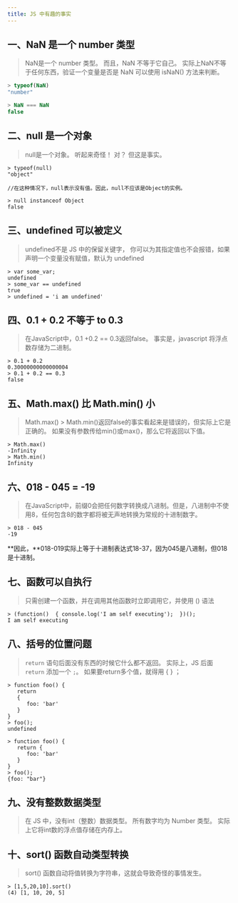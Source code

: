 ```yaml
---
title: JS 中有趣的事实
---
```


## 一、NaN 是一个 number 类型

>NaN是一个 number 类型。 而且，NaN 不等于它自己。 实际上NaN不等于任何东西，验证一个变量是否是 NaN 可以使用 isNaN() 方法来判断。

```js
> typeof(NaN)
"number"

> NaN === NaN
false
```

## 二、null 是一个对象

>null是一个对象。 听起来奇怪！ 对？ 但这是事实。

```js?linenums
> typeof(null)
"object"

//在这种情况下，null表示没有值。因此，null不应该是Object的实例。

> null instanceof Object
false    
```

## 三、undefined 可以被定义

>undefined不是 JS 中的保留关键字， 你可以为其指定值也不会报错，如果声明一个变量没有赋值，默认为 undefined

```js?linenums
> var some_var;
undefined
> some_var == undefined
true
> undefined = 'i am undefined'   
```

## 四、0.1 + 0.2 不等于 to 0.3

>在JavaScript中，0.1 +0.2 == 0.3返回false。 事实是，javascript 将浮点数存储为二进制。

```js?linenums
> 0.1 + 0.2
0.30000000000000004
> 0.1 + 0.2 == 0.3
false   
```

## 五、Math.max() 比 Math.min() 小

>Math.max() > Math.min()返回false的事实看起来是错误的，但实际上它是正确的。
>如果没有参数传给min()或max()，那么它将返回以下值。

```js?linenums
> Math.max()
-Infinity
> Math.min()
Infinity
```

## 六、018 - 045 = -19

> 在JavaScript中，前缀0会把任何数字转换成八进制。但是，八进制中不使用8，任何包含8的数字都将被无声地转换为常规的十进制数字。

```js?linenums
> 018 - 045
-19  
```

**因此，**018-019实际上等于十进制表达式18-37，因为045是八进制，但018是十进制。

## 七、函数可以自执行

>只需创建一个函数，并在调用其他函数时立即调用它，并使用 () 语法

```js?linenums
> (function()  { console.log('I am self executing');  })();
I am self executing    
```

## 八、括号的位置问题

>`return` 语句后面没有东西的时候它什么都不返回。 实际上，JS 后面 `return` 添加一个 `;`。
> 如果要return多个值，就得用 { } ；

```js?linenums
> function foo() {
   return
   {
      foo: 'bar'
   }
}
> foo(); 
undefined

> function foo() {
   return {
      foo: 'bar'
   }
}
> foo(); 
{foo: "bar"}
```

## 九、没有整数数据类型

>在 JS 中，没有int（整数）数据类型。 所有数字均为 Number 类型。 实际上它将int数的浮点值存储在内存上。

## 十、sort() 函数自动类型转换

>sort() 函数自动将值转换为字符串，这就会导致奇怪的事情发生。

```js?linenums
> [1,5,20,10].sort()
(4) [1, 10, 20, 5]
```